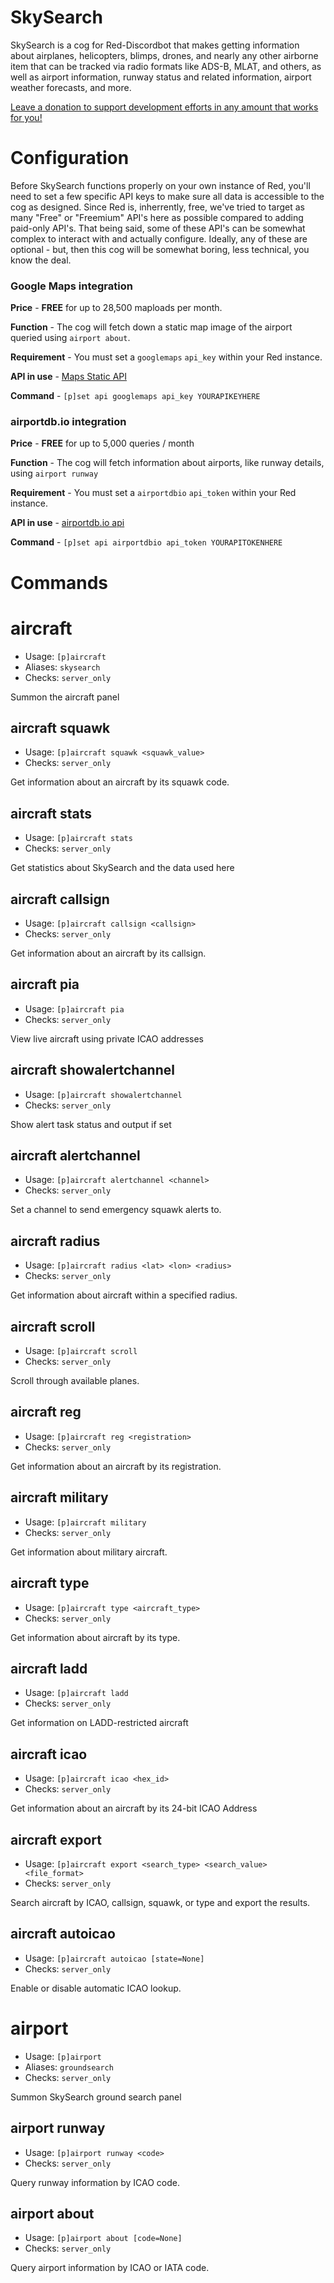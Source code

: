 # SkySearch
SkySearch is a cog for Red-Discordbot that makes getting information about airplanes, helicopters, blimps, drones, and nearly any other airborne item that can be tracked via radio formats like ADS-B, MLAT, and others, as well as airport information, runway status and related information, airport weather forecasts, and more.

[Leave a donation to support development efforts in any amount that works for you!](https://donate.stripe.com/eVag0y2kI9BI36McNa)

# Configuration
Before SkySearch functions properly on your own instance of Red, you'll need to set a few specific API keys to make sure all data is accessible to the cog as designed. Since Red is, inherrently, free, we've tried to target as many "Free" or "Freemium" API's here as possible compared to adding paid-only API's. That being said, some of these API's can be somewhat complex to interact with and actually configure. Ideally, any of these are optional - but, then this cog will be somewhat boring, less technical, you know the deal.

### Google Maps integration

**Price** - **FREE** for up to 28,500 maploads per month. 

**Function** - The cog will fetch down a static map image of the airport queried using `airport about`. 

**Requirement** - You must set a `googlemaps` `api_key` within your Red instance.

**API in use** - [Maps Static API](https://developers.google.com/maps/documentation/maps-static)

**Command** - `[p]set api googlemaps api_key YOURAPIKEYHERE`


### airportdb.io integration

**Price** - **FREE** for up to 5,000 queries / month

**Function** - The cog will fetch information about airports, like runway details, using `airport runway`

**Requirement** - You must set a `airportdbio` `api_token` within your Red instance.

**API in use** - [airportdb.io api](https://airportdb.io/#)

**Command** - `[p]set api airportdbio api_token YOURAPITOKENHERE`

# Commands
# aircraft
 - Usage: `[p]aircraft `
 - Aliases: `skysearch`
 - Checks: `server_only`

Summon the aircraft panel

## aircraft squawk
 - Usage: `[p]aircraft squawk <squawk_value> `
 - Checks: `server_only`

Get information about an aircraft by its squawk code.

## aircraft stats
 - Usage: `[p]aircraft stats `
 - Checks: `server_only`

Get statistics about SkySearch and the data used here

## aircraft callsign
 - Usage: `[p]aircraft callsign <callsign> `
 - Checks: `server_only`

Get information about an aircraft by its callsign.

## aircraft pia
 - Usage: `[p]aircraft pia `
 - Checks: `server_only`

View live aircraft using private ICAO addresses

## aircraft showalertchannel
 - Usage: `[p]aircraft showalertchannel `
 - Checks: `server_only`

Show alert task status and output if set

## aircraft alertchannel
 - Usage: `[p]aircraft alertchannel <channel> `
 - Checks: `server_only`

Set a channel to send emergency squawk alerts to.

## aircraft radius
 - Usage: `[p]aircraft radius <lat> <lon> <radius> `
 - Checks: `server_only`

Get information about aircraft within a specified radius.

## aircraft scroll
 - Usage: `[p]aircraft scroll `
 - Checks: `server_only`

Scroll through available planes.

## aircraft reg
 - Usage: `[p]aircraft reg <registration> `
 - Checks: `server_only`

Get information about an aircraft by its registration.

## aircraft military
 - Usage: `[p]aircraft military `
 - Checks: `server_only`

Get information about military aircraft.

## aircraft type
 - Usage: `[p]aircraft type <aircraft_type> `
 - Checks: `server_only`

Get information about aircraft by its type.

## aircraft ladd
 - Usage: `[p]aircraft ladd `
 - Checks: `server_only`

Get information on LADD-restricted aircraft

## aircraft icao
 - Usage: `[p]aircraft icao <hex_id> `
 - Checks: `server_only`

Get information about an aircraft by its 24-bit ICAO Address

## aircraft export
 - Usage: `[p]aircraft export <search_type> <search_value> <file_format> `
 - Checks: `server_only`

Search aircraft by ICAO, callsign, squawk, or type and export the results.

## aircraft autoicao
 - Usage: `[p]aircraft autoicao [state=None] `
 - Checks: `server_only`

Enable or disable automatic ICAO lookup.

# airport
 - Usage: `[p]airport `
 - Aliases: `groundsearch`
 - Checks: `server_only`

Summon SkySearch ground search panel

## airport runway
 - Usage: `[p]airport runway <code> `
 - Checks: `server_only`

Query runway information by ICAO code.

## airport about
 - Usage: `[p]airport about [code=None] `
 - Checks: `server_only`

Query airport information by ICAO or IATA code.